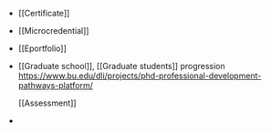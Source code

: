 - [[Certificate]]
- [[Microcredential]]
- [[Eportfolio]]
- [[Graduate school]],  [[Graduate students]] progression
  https://www.bu.edu/dli/projects/phd-professional-development-pathways-platform/
  
  [[Assessment]]
-